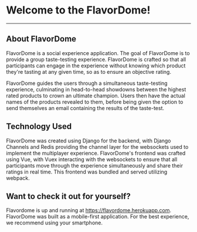 # Welcome to the FlavorDome!
------
## About FlavorDome
  FlavorDome is a social experience application. The goal of FlavorDome is to provide a
group taste-testing experience. FlavorDome is crafted so that all participants can engage in the
experience without knowing which product they're tasting at any given time, so as to ensure
an objective rating.

  FlavorDome guides the users through a simultaneous taste-testing experience, culminating in
head-to-head showdowns between the highest rated products to crown an ultimate champion.
Users then have the actual names of the products revealed to them, before being given the option
to send themselves an email containing the results of the taste-test.

## Technology Used
  FlavorDome was created using Django for the backend, with Django Channels and Redis providing the
channel layer for the websockets used to implement the multiplayer experience. FlavorDome's frontend was
crafted using Vue, with Vuex interacting with the websockets to ensure that all participants move through
the experience simultaneously and share their ratings in real time. This frontend was bundled and served
utilizing webpack.

## Want to check it out for yourself?
  Flavordome is up and running at https://flavordome.herokuapp.com. FlavorDome was built as a mobile-first
application. For the best experience, we recommend using your smartphone.